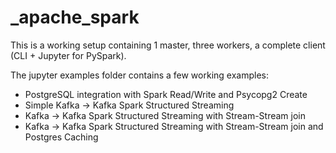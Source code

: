 # _apache_spark

This is a working setup containing 1 master, three workers, a complete client (CLI + Jupyter for PySpark). 

The jupyter examples folder contains a few working examples:
- PostgreSQL integration with Spark Read/Write and Psycopg2 Create
- Simple Kafka -> Kafka Spark Structured Streaming
- Kafka -> Kafka Spark Structured Streaming with Stream-Stream join
- Kafka -> Kafka Spark Structured Streaming with Stream-Stream join and Postgres Caching

